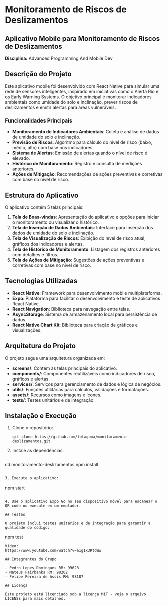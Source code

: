 # Monitoramento de Riscos de Deslizamentos

## Aplicativo Mobile para Monitoramento de Riscos de Deslizamentos

**Disciplina:** Advanced Programming And Mobile Dev

## Descrição do Projeto

Este aplicativo mobile foi desenvolvido com React Native para simular uma rede de sensores inteligentes, inspirado em iniciativas como o Alerta Rio e os Early Warning Systems. O objetivo principal é monitorar indicadores ambientais como umidade do solo e inclinação, prever riscos de deslizamentos e emitir alertas para áreas vulneráveis.

### Funcionalidades Principais

- **Monitoramento de Indicadores Ambientais**: Coleta e análise de dados de umidade do solo e inclinação.
- **Previsão de Riscos**: Algoritmo para cálculo do nível de risco (baixo, médio, alto) com base nos indicadores.
- **Sistema de Alertas**: Emissão de alertas quando o nível de risco é elevado.
- **Histórico de Monitoramento**: Registro e consulta de medições anteriores.
- **Ações de Mitigação**: Recomendações de ações preventivas e corretivas com base no nível de risco.

## Estrutura do Aplicativo

O aplicativo contém 5 telas principais:

1. **Tela de Boas-vindas**: Apresentação do aplicativo e opções para iniciar o monitoramento ou visualizar o histórico.
2. **Tela de Inserção de Dados Ambientais**: Interface para inserção dos dados de umidade do solo e inclinação.
3. **Tela de Visualização de Riscos**: Exibição do nível de risco atual, gráficos dos indicadores e alertas.
4. **Tela de Histórico de Monitoramento**: Listagem dos registros anteriores com detalhes e filtros.
5. **Tela de Ações de Mitigação**: Sugestões de ações preventivas e corretivas com base no nível de risco.

## Tecnologias Utilizadas

- **React Native**: Framework para desenvolvimento mobile multiplataforma.
- **Expo**: Plataforma para facilitar o desenvolvimento e teste de aplicativos React Native.
- **React Navigation**: Biblioteca para navegação entre telas.
- **AsyncStorage**: Sistema de armazenamento local para persistência de dados.
- **React Native Chart Kit**: Biblioteca para criação de gráficos e visualizações.

## Arquitetura do Projeto

O projeto segue uma arquitetura organizada em:

- **screens/**: Contém as telas principais do aplicativo.
- **components/**: Componentes reutilizáveis como indicadores de risco, gráficos e alertas.
- **services/**: Serviços para gerenciamento de dados e lógica de negócios.
- **utils/**: Funções utilitárias para cálculos, validações e formatações.
- **assets/**: Recursos como imagens e ícones.
- **tests/**: Testes unitários e de integração.

## Instalação e Execução

1. Clone o repositório:
   ```
   git clone https://github.com/totagoma/monitoramento-deslizamentos.git
   ```

2. Instale as dependências:
   ```
cd monitoramento-deslizamentos
npm install

   ```

3. Execute o aplicativo:
   ```
   npm start
   ```

4. Use o aplicativo Expo Go no seu dispositivo móvel para escanear o QR code ou execute em um emulador.

## Testes

O projeto inclui testes unitários e de integração para garantir a qualidade do código:

```
npm test
```
Video:
https://www.youtube.com/watch?v=a1g1x3RtdWw

## Integrantes do Grupo

- Pedro Lopes Domingues RM: 99628
- Mateus Fairbanks RM: 98202 
- Felipe Pereira de Assis RM: 98187 

## Licença

Este projeto está licenciado sob a licença MIT - veja o arquivo LICENSE para mais detalhes.

